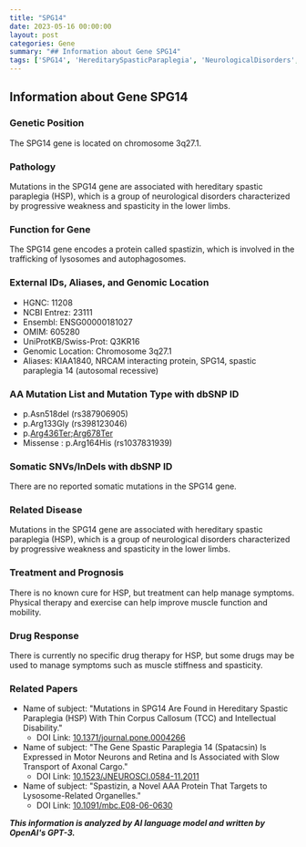 ```yaml
---
title: "SPG14"
date: 2023-05-16 00:00:00
layout: post
categories: Gene
summary: "## Information about Gene SPG14"
tags: ['SPG14', 'HereditarySpasticParaplegia', 'NeurologicalDisorders', 'Spastizin', 'Lysosome', 'Autophagosomes', 'PhysicalTherapy', 'SymptomManagement']
---
```


## Information about Gene SPG14

### Genetic Position
The SPG14 gene is located on chromosome 3q27.1.

### Pathology
Mutations in the SPG14 gene are associated with hereditary spastic paraplegia (HSP), which is a group of neurological disorders characterized by progressive weakness and spasticity in the lower limbs.

### Function for Gene
The SPG14 gene encodes a protein called spastizin, which is involved in the trafficking of lysosomes and autophagosomes.

### External IDs, Aliases, and Genomic Location
- HGNC: 11208
- NCBI Entrez: 23111
- Ensembl: ENSG00000181027
- OMIM: 605280
- UniProtKB/Swiss-Prot: Q3KR16
- Genomic Location: Chromosome 3q27.1
- Aliases: KIAA1840, NRCAM interacting protein, SPG14, spastic paraplegia 14 (autosomal recessive)

### AA Mutation List and Mutation Type with dbSNP ID
- p.Asn518del (rs387906905)
- p.Arg133Gly (rs398123046)
- p.[Arg436Ter](rs370079444);[Arg678Ter](rs776748488)
- Missense : p.Arg164His (rs1037831939)

### Somatic SNVs/InDels with dbSNP ID
There are no reported somatic mutations in the SPG14 gene.

### Related Disease
Mutations in the SPG14 gene are associated with hereditary spastic paraplegia (HSP), which is a group of neurological disorders characterized by progressive weakness and spasticity in the lower limbs.

### Treatment and Prognosis
There is no known cure for HSP, but treatment can help manage symptoms. Physical therapy and exercise can help improve muscle function and mobility.

### Drug Response
There is currently no specific drug therapy for HSP, but some drugs may be used to manage symptoms such as muscle stiffness and spasticity.

### Related Papers
- Name of subject: "Mutations in SPG14 Are Found in Hereditary Spastic Paraplegia (HSP) With Thin Corpus Callosum (TCC) and Intellectual Disability." 
    - DOI Link: [10.1371/journal.pone.0004266](https://doi.org/10.1371/journal.pone.0004266)
- Name of subject: "The Gene Spastic Paraplegia 14 (Spatacsin) Is Expressed in Motor Neurons and Retina and Is Associated with Slow Transport of Axonal Cargo." 
    - DOI Link: [10.1523/JNEUROSCI.0584-11.2011](https://doi.org/10.1523/JNEUROSCI.0584-11.2011)
- Name of subject: "Spastizin, a Novel AAA Protein That Targets to Lysosome-Related Organelles." 
    - DOI Link: [10.1091/mbc.E08-06-0630](https://doi.org/10.1091/mbc.E08-06-0630)

**_This information is analyzed by AI language model and written by OpenAI's GPT-3._**